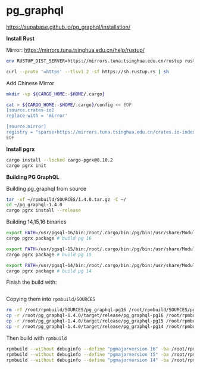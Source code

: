 # pg_graphql

https://supabase.github.io/pg_graphql/installation/


**Install Rust**

Mirror: https://mirrors.tuna.tsinghua.edu.cn/help/rustup/

```bash
env RUSTUP_DIST_SERVER=https://mirrors.tuna.tsinghua.edu.cn/rustup rustup install stable # for stable

curl --proto '=https' --tlsv1.2 -sf https://sh.rustup.rs | sh
```

Add Chinese Mirror

```bash
mkdir -vp ${CARGO_HOME:-$HOME/.cargo}

cat > ${CARGO_HOME:-$HOME/.cargo}/config << EOF
[source.crates-io]
replace-with = 'mirror'

[source.mirror]
registry = "sparse+https://mirrors.tuna.tsinghua.edu.cn/crates.io-index/"
EOF
```


**Install pgrx**

```bash
cargo install --locked cargo-pgrx@0.10.2
cargo pgrx init
```


**Building PG GraphQL**

Building pg_graphql from source

```bash
tar -xf ~/rpmbuild/SOURCES/1.4.0.tar.gz -C ~/
cd ~/pg_graphql-1.4.0
cargo pgrx install --release
```

Building 14,15,16 binaries

```bash
export PATH=/usr/pgsql-16/bin:/root/.cargo/bin:/pg/bin:/usr/share/Modules/bin:/usr/lib64/ccache:/usr/local/sbin:/usr/local/bin:/usr/sbin:/usr/bin:/root/bin
cargo pgrx package # build pg 16

export PATH=/usr/pgsql-15/bin:/root/.cargo/bin:/pg/bin:/usr/share/Modules/bin:/usr/lib64/ccache:/usr/local/sbin:/usr/local/bin:/usr/sbin:/usr/bin:/root/bin
cargo pgrx package # build pg 15

export PATH=/usr/pgsql-14/bin:/root/.cargo/bin:/pg/bin:/usr/share/Modules/bin:/usr/lib64/ccache:/usr/local/sbin:/usr/local/bin:/usr/sbin:/usr/bin:/root/bin
cargo pgrx package # build pg 14
```


Finish the build with: 

```bash

```

Copying them into `rpmbuild/SOURCES`

```bash
rm -rf /root/rpmbuild/SOURCES/pg_graphql-pg16 /root/rpmbuild/SOURCES/pg_graphql-pg15 /root/rpmbuild/SOURCES/pg_graphql-pg14; 
cp -r /root/pg_graphql-1.4.0/target/release/pg_graphql-pg16 /root/rpmbuild/SOURCES/;
cp -r /root/pg_graphql-1.4.0/target/release/pg_graphql-pg15 /root/rpmbuild/SOURCES/;
cp -r /root/pg_graphql-1.4.0/target/release/pg_graphql-pg14 /root/rpmbuild/SOURCES/;
```

Then build with `rpmbuild`

```bash
rpmbuild --without debuginfo --define "pgmajorversion 16" -ba /root/rpmbuild/SPECS/pg_graphql.spec
rpmbuild --without debuginfo --define "pgmajorversion 15" -ba /root/rpmbuild/SPECS/pg_graphql.spec
rpmbuild --without debuginfo --define "pgmajorversion 14" -ba /root/rpmbuild/SPECS/pg_graphql.spec
```
